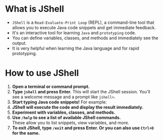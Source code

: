 # What is JShell

- `JShell` is a `Read-Evaluate-Print Loop` (REPL), a command-line tool that allows you to execute Java code snippets and get immediate feedback.
- It's an interactive tool for learning `Java` and `prototyping` code.
- You can define variables, classes, and methods and immediately see the output.
- It is very helpful when learning the Java language and for rapid prototyping.

# How to use JShell

1. **Open a terminal or command prompt.**
2. **Type `jshell` and press Enter.** This will start the JShell session.
   You'll see a welcome message and a prompt like `jshell>`.
3. **Start typing Java code snippets!** For example:
4. **JShell will execute the code and display the result immediately.**
5. **Experiment with variables, classes, and methods.**
6. **Use `/help` to see a list of available JShell commands.**  
   These allow you to list snippets, view variables, and more.
7. **To exit JShell, type `/exit` and press Enter. Or you can also use `Ctrl+D` for the same.**
